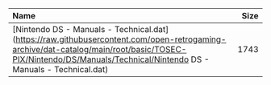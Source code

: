 |Name|Size|
|:---|---:|
|[Nintendo DS - Manuals - Technical.dat](https://raw.githubusercontent.com/open-retrogaming-archive/dat-catalog/main/root/basic/TOSEC-PIX/Nintendo/DS/Manuals/Technical/Nintendo DS - Manuals - Technical.dat)|1743|
